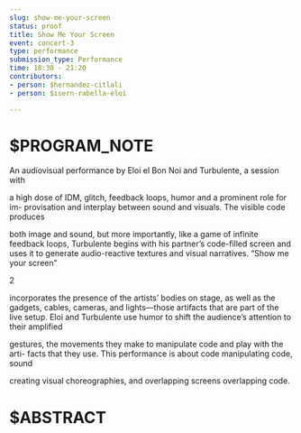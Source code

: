```yaml
---
slug: show-me-your-screen
status: proof
title: Show Me Your Screen
event: concert-3
type: performance
submission_type: Performance
time: 18:30 - 21:20
contributors:
- person: $hernandez-citlali
- person: $isern-rabella-eloi

---
```


# $PROGRAM_NOTE

An audiovisual performance by Eloi el Bon Noi and Turbulente, a session with

a high dose of IDM, glitch, feedback loops, humor and a prominent role for im-
provisation and interplay between sound and visuals. The visible code produces

both image and sound, but more importantly, like a game of infinite feedback
loops, Turbulente begins with his partner’s code-filled screen and uses it to
generate audio-reactive textures and visual narratives. “Show me your screen”

2

incorporates the presence of the artists’ bodies on stage, as well as the gadgets,
cables, cameras, and lights—those artifacts that are part of the live setup. Eloi
and Turbulente use humor to shift the audience’s attention to their amplified

gestures, the movements they make to manipulate code and play with the arti-
facts that they use. This performance is about code manipulating code, sound

creating visual choreographies, and overlapping screens overlapping code.

# $ABSTRACT



